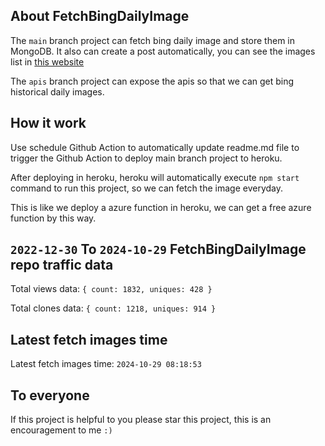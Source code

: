 ## About FetchBingDailyImage

The `main` branch project can fetch bing daily image and store them in MongoDB.
It also can create a post automatically, you can see the images list in [this website](https://oursalbum.netlify.app)

The `apis` branch project can expose the apis so that we can get bing historical daily images.

## How it work

Use schedule Github Action to automatically update readme.md file to trigger the Github Action to deploy main branch project to heroku.

After deploying in heroku, heroku will automatically execute `npm start` command to run this project, so we can fetch the image everyday.

This is like we deploy a azure function in heroku, we can get a free azure function by this way.

## `2022-12-30` To `2024-10-29` FetchBingDailyImage repo traffic data

Total views data: `{ count: 1832, uniques: 428 }`

Total clones data: `{ count: 1218, uniques: 914 }`

## Latest fetch images time

Latest fetch images time: `2024-10-29 08:18:53`

## To everyone

If this project is helpful to you please star this project, this is an encouragement to me `:)`




